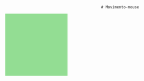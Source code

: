                                                # Movimento-mouse
<!DOCTYPE html>
<html lang="pt-BR">
<head>
    <meta charset="UTF-8">
    <meta name="viewport" content="width=device-width, initial-scale=1.0">
    <title>Eventos DOM</title>
    <style>
        div#area {
            font: normal 20pt Arial;
            background: rgb(147, 221, 147);
            color: white;
            width: 200px;
            height: 200px;
            line-height: 200px;
            text-align: center;
        }
    </style>
</head>
<body>
    <div id="area" 
   interaja...
   </div>
    <script>
        var a = window.document.getElementById ('area')
        a.addEventListener('click' ,clicar)
        a.addEventListener('mouseenter' , entrar)
        a.addEventListener('mouseout' , sair)


        function clicar() {
            a.innerText = 'Clicou!'
            a.style.background  = 'red'
        }
        function entrar() {
            a.innerText = 'Entrou!'
        }
        function sair() {
            a.innerText = 'Saiu!'
            a.style.background = 'green'
        }
    </script>
</body>
</html>
